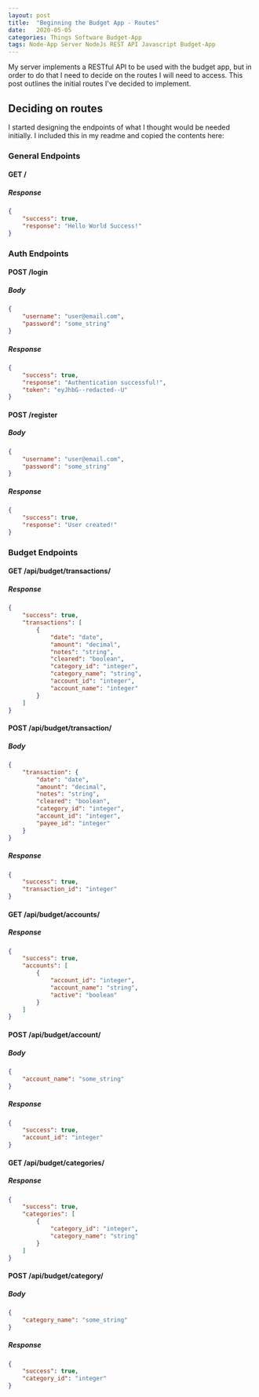 ```yaml
---
layout: post
title:  "Beginning the Budget App - Routes"
date:   2020-05-05
categories: Things Software Budget-App
tags: Node-App Server NodeJs REST API Javascript Budget-App
---
```


My server implements a RESTful API to be used with the budget app, but in order to do that I need to decide on the routes I will need to access. This post outlines the initial routes I've decided to implement.

<!--more-->

## Deciding on routes

I started designing the endpoints of what I thought would be needed initially. I included this in my readme and copied the contents here:

### General Endpoints

#### GET /

##### Response
```json
{
    "success": true,
    "response": "Hello World Success!"
}
```

### Auth Endpoints

#### POST /login

##### Body
```json
{
	"username": "user@email.com",
	"password": "some_string"
}
```

##### Response
```json
{
    "success": true,
    "response": "Authentication successful!",
    "token": "eyJhbG--redacted--U"
}
```

#### POST /register

##### Body
```json
{
	"username": "user@email.com",
	"password": "some_string"
}
```

##### Response
```json
{
    "success": true,
    "response": "User created!"
}
```

### Budget Endpoints

#### GET /api/budget/transactions/

##### Response
```json
{
    "success": true,
    "transactions": [
        {
            "date": "date",
            "amount": "decimal",
            "notes": "string",
            "cleared": "boolean",
            "category_id": "integer",
            "category_name": "string",
            "account_id": "integer",
            "account_name": "integer"
        }
    ]
}
```

#### POST /api/budget/transaction/

##### Body
```json
{
	"transaction": {
        "date": "date",
        "amount": "decimal",
        "notes": "string",
        "cleared": "boolean",
        "category_id": "integer",
        "account_id": "integer",
        "payee_id": "integer"
    }
}
```

##### Response
```json
{
    "success": true,
    "transaction_id": "integer"
}
```

#### GET /api/budget/accounts/

##### Response
```json
{
    "success": true,
    "accounts": [
        {
            "account_id": "integer",
            "account_name": "string",
            "active": "boolean"
        }
    ]
}
```

#### POST /api/budget/account/

##### Body
```json
{
    "account_name": "some_string"
}
```

##### Response
```json
{
    "success": true,
    "account_id": "integer"
}
```

#### GET /api/budget/categories/

##### Response
```json
{
    "success": true,
    "categories": [
        {
            "category_id": "integer",
            "category_name": "string"
        }
    ]
}
```

#### POST /api/budget/category/

##### Body
```json
{
    "category_name": "some_string"
}
```

##### Response
```json
{
    "success": true,
    "category_id": "integer"
}
```
